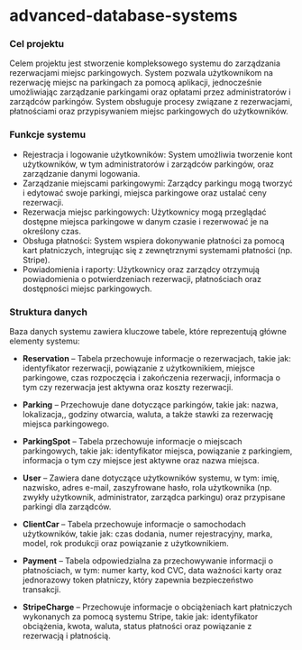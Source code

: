 # advanced-database-systems

### Cel projektu

Celem projektu jest stworzenie kompleksowego systemu do zarządzania rezerwacjami miejsc parkingowych.
System pozwala użytkownikom na rezerwację miejsc na parkingach za pomocą aplikacji, jednocześnie umożliwiając
zarządzanie parkingami oraz opłatami przez administratorów i zarządców parkingów. System obsługuje procesy związane z
rezerwacjami, płatnościami oraz przypisywaniem miejsc parkingowych do użytkowników.

### Funkcje systemu

- Rejestracja i logowanie użytkowników: System umożliwia tworzenie kont użytkowników, w tym administratorów i zarządców
  parkingów, oraz zarządzanie danymi logowania.
- Zarządzanie miejscami parkingowymi: Zarządcy parkingu mogą tworzyć i edytować swoje parkingi, miejsca parkingowe oraz
  ustalać
  ceny rezerwacji.
- Rezerwacja miejsc parkingowych: Użytkownicy mogą przeglądać dostępne miejsca parkingowe w danym czasie i rezerwować
  je na określony czas.
- Obsługa płatności: System wspiera dokonywanie płatności za pomocą kart płatniczych, integrując się z zewnętrznymi
  systemami płatności (np. Stripe).
- Powiadomienia i raporty: Użytkownicy oraz zarządcy otrzymują powiadomienia o potwierdzeniach rezerwacji,
  płatnościach oraz dostępności miejsc parkingowych.

### Struktura danych

Baza danych systemu zawiera kluczowe tabele, które reprezentują główne elementy systemu:

- **Reservation** – Tabela przechowuje informacje o rezerwacjach, takie jak: identyfikator rezerwacji, powiązanie z
  użytkownikiem, miejsce parkingowe, czas rozpoczęcia i zakończenia rezerwacji, informacja o tym czy rezerwacja jest
  aktywna oraz koszty rezerwacji.

- **Parking** – Przechowuje dane dotyczące parkingów, takie jak: nazwa, lokalizacja,, godziny otwarcia,
  waluta, a także stawki za rezerwację miejsca parkingowego.

- **ParkingSpot** – Tabela przechowuje informacje o miejscach parkingowych, takie jak: identyfikator miejsca, powiązanie
  z
  parkingiem, informacja o tym czy miejsce jest aktywne oraz nazwa miejsca.

- **User** – Zawiera dane dotyczące użytkowników systemu, w tym: imię, nazwisko, adres e-mail, zaszyfrowane hasło, rola
  użytkownika (np. zwykły użytkownik, administrator, zarządca parkingu) oraz przypisane parkingi dla zarządców.

- **ClientCar** – Tabela przechowuje informacje o samochodach użytkowników, takie jak: czas dodania, numer
  rejestracyjny,
  marka, model,
  rok produkcji oraz powiązanie z użytkownikiem.

- **Payment** – Tabela odpowiedzialna za przechowywanie informacji o płatnościach, w tym: numer karty, kod CVC, data
  ważności
  karty oraz jednorazowy token płatniczy, który zapewnia bezpieczeństwo transakcji.

- **StripeCharge** – Przechowuje informacje o obciążeniach kart płatniczych wykonanych za pomocą systemu Stripe, takie
  jak:
  identyfikator obciążenia, kwota, waluta, status płatności oraz powiązanie z rezerwacją i płatnością.